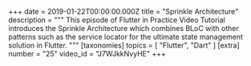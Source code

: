 +++
date = 2019-01-22T00:00:00.000Z
title = "Sprinkle Architecture"
description = """
This episode of Flutter in Practice Video Tutorial introduces the Sprinkle Architecture which combines BLoC with other patterns such as the service locator for the ultimate state management solution in Flutter.
"""
[taxonomies]
topics = [ "Flutter", "Dart" ]
[extra]
number = "25"
video_id = "J7WJkkNvyHE"
+++




